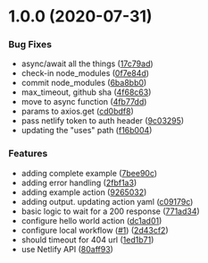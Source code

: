 # 1.0.0 (2020-07-31)


### Bug Fixes

* async/await all the things ([17c79ad](https://github.com/kamranayub/wait-for-netlify-action/commit/17c79ad645470ec3b7e3227a8bb6ce7fc005e14d))
* check-in node_modules ([0f7e84d](https://github.com/kamranayub/wait-for-netlify-action/commit/0f7e84d74c9d4346904ef37138426a7f5d8ec88c))
* commit node_modules ([6ba8bb0](https://github.com/kamranayub/wait-for-netlify-action/commit/6ba8bb03164465254043207015218519359ad088))
* max_timeout, github sha ([4f68c63](https://github.com/kamranayub/wait-for-netlify-action/commit/4f68c63fc14e989b504b6b3bc4635f276b3767d0))
* move to async function ([4fb77dd](https://github.com/kamranayub/wait-for-netlify-action/commit/4fb77dd38734cf7567c10ec9ed3768ab31e2d148))
* params to axios.get ([cd0bdf8](https://github.com/kamranayub/wait-for-netlify-action/commit/cd0bdf80eb7de68410cc00681781c733f2d8206a))
* pass netlify token to auth header ([9c03295](https://github.com/kamranayub/wait-for-netlify-action/commit/9c03295155a77476b56550255cbeafabba3d222a))
* updating the "uses" path ([f16b004](https://github.com/kamranayub/wait-for-netlify-action/commit/f16b004f304dd3dbe6a83ff81f5fe47a91a389f4))


### Features

* adding complete example ([7bee90c](https://github.com/kamranayub/wait-for-netlify-action/commit/7bee90c1b2cdf840ea7b59845992af5be171e6e5))
* adding error handling ([2fbf1a3](https://github.com/kamranayub/wait-for-netlify-action/commit/2fbf1a3050c92c8e6c5e15a3fc0459ebdeeaa9fe))
* adding example action ([9265032](https://github.com/kamranayub/wait-for-netlify-action/commit/9265032bccf41044d1992e514959e7156670e001))
* adding output. updating action yaml ([c09179c](https://github.com/kamranayub/wait-for-netlify-action/commit/c09179c52e7d2a9429da180b9b38ecf06db47065))
* basic logic to wait for a 200 response ([771ad34](https://github.com/kamranayub/wait-for-netlify-action/commit/771ad349cac19486730ee3f3337ca6640ddcb30a))
* configure hello world action ([dc1ad01](https://github.com/kamranayub/wait-for-netlify-action/commit/dc1ad01b9085dd61303746fd6c2eb42d660fb578))
* configure local workflow ([#1](https://github.com/kamranayub/wait-for-netlify-action/issues/1)) ([2d43cf2](https://github.com/kamranayub/wait-for-netlify-action/commit/2d43cf2d348037c32c3c336f216959c9b866ef4e))
* should timeout for 404 url ([1ed1b71](https://github.com/kamranayub/wait-for-netlify-action/commit/1ed1b711aabb3d8a2c933175f29f47a45a2b7ed1))
* use Netlify API ([80aff93](https://github.com/kamranayub/wait-for-netlify-action/commit/80aff936c285354a0dadc2ea4326141bc01474e1))
